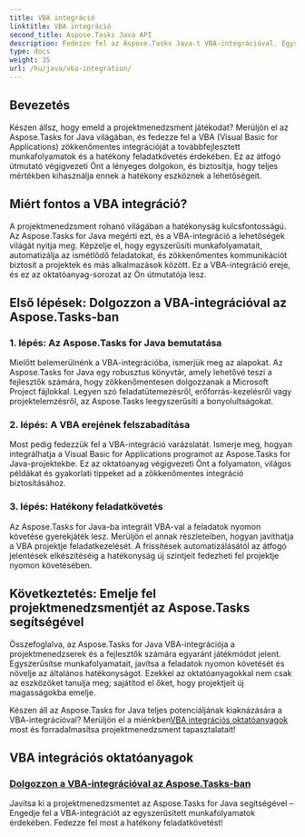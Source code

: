 ```yaml
---
title: VBA integráció
linktitle: VBA integráció
second_title: Aspose.Tasks Java API
description: Fedezze fel az Aspose.Tasks Java-t VBA-integrációval. Egyszerűsítse a projekt munkafolyamatait és javítsa a feladatok nyomon követését. Fedezze fel az átfogó oktatóanyagokat a zökkenőmentes VBA-integrációhoz!
type: docs
weight: 35
url: /hu/java/vba-integration/
---
```


## Bevezetés

Készen állsz, hogy emeld a projektmenedzsment játékodat? Merüljön el az Aspose.Tasks for Java világában, és fedezze fel a VBA (Visual Basic for Applications) zökkenőmentes integrációját a továbbfejlesztett munkafolyamatok és a hatékony feladatkövetés érdekében. Ez az átfogó útmutató végigvezeti Önt a lényeges dolgokon, és biztosítja, hogy teljes mértékben kihasználja ennek a hatékony eszköznek a lehetőségeit.

## Miért fontos a VBA integráció?

A projektmenedzsment rohanó világában a hatékonyság kulcsfontosságú. Az Aspose.Tasks for Java megérti ezt, és a VBA-integráció a lehetőségek világát nyitja meg. Képzelje el, hogy egyszerűsíti munkafolyamatait, automatizálja az ismétlődő feladatokat, és zökkenőmentes kommunikációt biztosít a projektek és más alkalmazások között. Ez a VBA-integráció ereje, és ez az oktatóanyag-sorozat az Ön útmutatója lesz.

## Első lépések: Dolgozzon a VBA-integrációval az Aspose.Tasks-ban

### 1. lépés: Az Aspose.Tasks for Java bemutatása

Mielőtt belemerülnénk a VBA-integrációba, ismerjük meg az alapokat. Az Aspose.Tasks for Java egy robusztus könyvtár, amely lehetővé teszi a fejlesztők számára, hogy zökkenőmentesen dolgozzanak a Microsoft Project fájlokkal. Legyen szó feladatütemezésről, erőforrás-kezelésről vagy projektelemzésről, az Aspose.Tasks leegyszerűsíti a bonyolultságokat.

### 2. lépés: A VBA erejének felszabadítása

Most pedig fedezzük fel a VBA-integráció varázslatát. Ismerje meg, hogyan integrálhatja a Visual Basic for Applications programot az Aspose.Tasks for Java-projektekbe. Ez az oktatóanyag végigvezeti Önt a folyamaton, világos példákat és gyakorlati tippeket ad a zökkenőmentes integráció biztosításához.

### 3. lépés: Hatékony feladatkövetés

Az Aspose.Tasks for Java-ba integrált VBA-val a feladatok nyomon követése gyerekjáték lesz. Merüljön el annak részleteiben, hogyan javíthatja a VBA projektje feladatkezelését. A frissítések automatizálásától az átfogó jelentések elkészítéséig a hatékonyság új szintjeit fedezheti fel projektje nyomon követésében.

## Következtetés: Emelje fel projektmenedzsmentjét az Aspose.Tasks segítségével

Összefoglalva, az Aspose.Tasks for Java VBA-integrációja a projektmenedzserek és a fejlesztők számára egyaránt játékmódot jelent. Egyszerűsítse munkafolyamatait, javítsa a feladatok nyomon követését és növelje az általános hatékonyságot. Ezekkel az oktatóanyagokkal nem csak az eszközöket tanulja meg; sajátítod el őket, hogy projektjeit új magasságokba emelje.

 Készen áll az Aspose.Tasks for Java teljes potenciáljának kiaknázására a VBA-integrációval? Merüljön el a miénkben[VBA integrációs oktatóanyagok](./work-with-vba/) most és forradalmasítsa projektmenedzsment tapasztalatait!
## VBA integrációs oktatóanyagok
### [Dolgozzon a VBA-integrációval az Aspose.Tasks-ban](./work-with-vba/)
Javítsa ki a projektmenedzsmentet az Aspose.Tasks for Java segítségével – Engedje fel a VBA-integrációt az egyszerűsített munkafolyamatok érdekében. Fedezze fel most a hatékony feladatkövetést!
